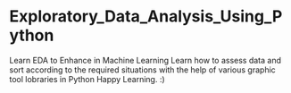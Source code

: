 # Exploratory_Data_Analysis_Using_Python
Learn EDA to Enhance in Machine Learning
Learn how to assess data and sort according to the required situations with the help of various graphic tool lobraries in Python
Happy Learning. :)
